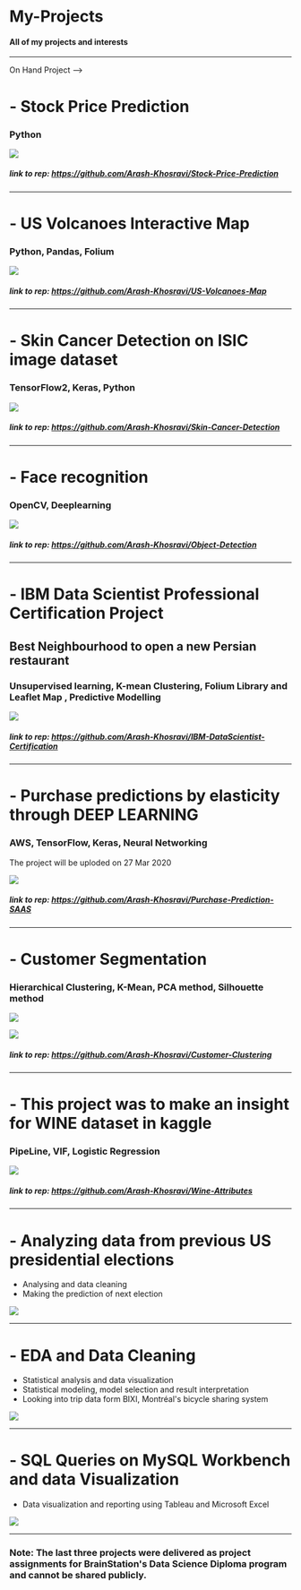 # My-Projects
#### All of my projects and interests

----------------------

On Hand Project --> 
# - Stock Price Prediction
### Python

![](images/Apple-stock-price-2020.png)

##### link to rep: https://github.com/Arash-Khosravi/Stock-Price-Prediction
-------------------

# - US Volcanoes Interactive Map
### Python, Pandas, Folium

![](images/volcano.png)

##### link to rep: https://github.com/Arash-Khosravi/US-Volcanoes-Map
-------------------

# - Skin Cancer Detection on ISIC image dataset
### TensorFlow2, Keras, Python

![](images/isic-1.png)

##### link to rep: https://github.com/Arash-Khosravi/Skin-Cancer-Detection
-------------------

# - Face recognition
### OpenCV, Deeplearning

![](images/Facial-Recognition.jpg)

##### link to rep: https://github.com/Arash-Khosravi/Object-Detection
-------------------

# - IBM Data Scientist Professional Certification Project
## Best Neighbourhood to open a new Persian restaurant
### Unsupervised learning, K-mean Clustering, Folium Library and Leaflet Map , Predictive Modelling

![](images/toronto.png)

##### link to rep: https://github.com/Arash-Khosravi/IBM-DataScientist-Certification
-------------------
# - Purchase predictions by elasticity through DEEP LEARNING
### AWS, TensorFlow, Keras, Neural Networking
The project will be uploded on 27 Mar 2020


![](images/elasticity.png)


##### link to rep: https://github.com/Arash-Khosravi/Purchase-Prediction-SAAS
--------------------------


# - Customer Segmentation
### Hierarchical Clustering, K-Mean, PCA method, Silhouette method

![](images/customer.png)

![](images/purchases.png)


##### link to rep: https://github.com/Arash-Khosravi/Customer-Clustering
-------------------------

# - This project was to make an insight for WINE dataset in kaggle
### PipeLine, VIF, Logistic Regression

![](images/wine-dataset.png)

##### link to rep: https://github.com/Arash-Khosravi/Wine-Attributes
--------------------------

# - Analyzing data from previous US presidential elections
- Analysing and data cleaning 
- Making the prediction of next election

![](images/PresidentUS.png)


----------------------------

# - EDA and Data Cleaning
- Statistical analysis and data visualization
- Statistical modeling, model selection and result interpretation
- Looking into trip data form BIXI, Montréal's bicycle sharing system

![](images/bixi.png)


----------------------------

# - SQL Queries on MySQL Workbench and data Visualization 

 - Data visualization and reporting using Tableau and Microsoft Excel
 
 ![](images/money.png)


-------------------------------------------------------


### Note: The last three projects were delivered as project assignments for BrainStation's Data Science Diploma program and cannot be shared publicly.


